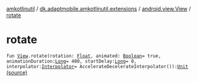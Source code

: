 [amkotlinutil](../../index.md) / [dk.adaptmobile.amkotlinutil.extensions](../index.md) / [android.view.View](index.md) / [rotate](./rotate.md)

# rotate

`fun `[`View`](https://developer.android.com/reference/android/view/View.html)`.rotate(rotation: `[`Float`](https://kotlinlang.org/api/latest/jvm/stdlib/kotlin/-float/index.html)`, animated: `[`Boolean`](https://kotlinlang.org/api/latest/jvm/stdlib/kotlin/-boolean/index.html)` = true, animationDuration: `[`Long`](https://kotlinlang.org/api/latest/jvm/stdlib/kotlin/-long/index.html)` = 400, startDelay: `[`Long`](https://kotlinlang.org/api/latest/jvm/stdlib/kotlin/-long/index.html)` = 0, interpolator: `[`Interpolator`](https://developer.android.com/reference/android/view/animation/Interpolator.html)` = AccelerateDecelerateInterpolator()): `[`Unit`](https://kotlinlang.org/api/latest/jvm/stdlib/kotlin/-unit/index.html) [(source)](https://github.com/adaptmobile-organization/amkotlinutil/tree/master/amkotlinutil/amkotlinutil/src/main/java/dk/adaptmobile/amkotlinutil/extensions/ViewAnimationExtensions.kt#L261)